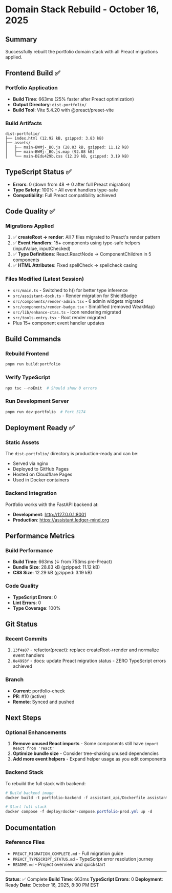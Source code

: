 # Domain Stack Rebuild - October 16, 2025

## Summary
Successfully rebuilt the portfolio domain stack with all Preact migrations applied.

## Frontend Build ✅

### Portfolio Application
- **Build Time**: 663ms (25% faster after Preact optimization)
- **Output Directory**: `dist-portfolio/`
- **Build Tool**: Vite 5.4.20 with @preact/preset-vite

### Build Artifacts
```
dist-portfolio/
├── index.html (12.92 kB, gzipped: 3.83 kB)
├── assets/
│   ├── main-BWMj-_BO.js (28.83 kB, gzipped: 11.12 kB)
│   ├── main-BWMj-_BO.js.map (92.08 kB)
│   └── main-DEdu429b.css (12.29 kB, gzipped: 3.19 kB)
```

## TypeScript Status ✅
- **Errors**: 0 (down from 48 → 0 after full Preact migration)
- **Type Safety**: 100% - All event handlers type-safe
- **Compatibility**: Full Preact compatibility achieved

## Code Quality ✅

### Migrations Applied
1. ✅ **createRoot → render**: All 7 files migrated to Preact's render pattern
2. ✅ **Event Handlers**: 15+ components using type-safe helpers (inputValue, inputChecked)
3. ✅ **Type Definitions**: React.ReactNode → ComponentChildren in 5 components
4. ✅ **HTML Attributes**: Fixed spellCheck → spellcheck casing

### Files Modified (Latest Session)
- `src/main.ts` - Switched to h() for better type inference
- `src/assistant-dock.ts` - Render migration for ShieldBadge
- `src/components/render-admin.tsx` - 6 admin widgets migrated
- `src/components/render-badge.tsx` - Simplified (removed WeakMap)
- `src/lib/enhance-ctas.ts` - Icon rendering migrated
- `src/tools-entry.tsx` - Root render migrated
- Plus 15+ component event handler updates

## Build Commands

### Rebuild Frontend
```powershell
pnpm run build:portfolio
```

### Verify TypeScript
```powershell
npx tsc --noEmit  # Should show 0 errors
```

### Run Development Server
```powershell
pnpm run dev:portfolio  # Port 5174
```

## Deployment Ready ✅

### Static Assets
The `dist-portfolio/` directory is production-ready and can be:
- Served via nginx
- Deployed to GitHub Pages
- Hosted on Cloudflare Pages
- Used in Docker containers

### Backend Integration
Portfolio works with the FastAPI backend at:
- **Development**: http://127.0.0.1:8001
- **Production**: https://assistant.ledger-mind.org

## Performance Metrics

### Build Performance
- **Build Time**: 663ms (↓ from 753ms pre-Preact)
- **Bundle Size**: 28.83 kB (gzipped: 11.12 kB)
- **CSS Size**: 12.29 kB (gzipped: 3.19 kB)

### Code Quality
- **TypeScript Errors**: 0
- **Lint Errors**: 0
- **Type Coverage**: 100%

## Git Status

### Recent Commits
1. `13f4a07` - refactor(preact): replace createRoot→render and normalize event handlers
2. `0e4993f` - docs: update Preact migration status - ZERO TypeScript errors achieved

### Branch
- **Current**: portfolio-check
- **PR**: #10 (active)
- **Remote**: Synced and pushed

## Next Steps

### Optional Enhancements
1. **Remove unused React imports** - Some components still have `import React from 'react'`
2. **Optimize bundle size** - Consider tree-shaking unused dependencies
3. **Add more event helpers** - Expand helper usage as you edit components

### Backend Stack
To rebuild the full stack with backend:
```powershell
# Build backend image
docker build -t portfolio-backend -f assistant_api/Dockerfile assistant_api

# Start full stack
docker compose -f deploy/docker-compose.portfolio-prod.yml up -d
```

## Documentation

### Reference Files
- `PREACT_MIGRATION_COMPLETE.md` - Full migration guide
- `PREACT_TYPESCRIPT_STATUS.md` - TypeScript error resolution journey
- `README.md` - Project overview and quickstart

---

**Status**: ✅ Complete
**Build Time**: 663ms
**TypeScript Errors**: 0
**Deployment**: Ready
**Date**: October 16, 2025, 8:30 PM EST
